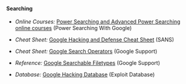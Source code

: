 
#### Searching

  * *Online Courses:* [Power Searching and Advanced Power Searching online courses](http://www.powersearchingwithgoogle.com/) (Power Searching With Google)
  
  * *Cheat Sheet:* [Google Hacking and Defense Cheat Sheet](https://www.sans.org/security-resources/GoogleCheatSheet.pdf) (SANS)

  * *Cheat Sheet:* [Google Search Operators](https://support.google.com/websearch/answer/2466433) (Google Support)

   * *Reference:* [Google Searchable Filetypes](https://support.google.com/webmasters/answer/35287?hl=en) (Google Support)

  * *Database:* [Google Hacking Database](http://www.exploit-db.com/google-dorks/) (Exploit Database)
